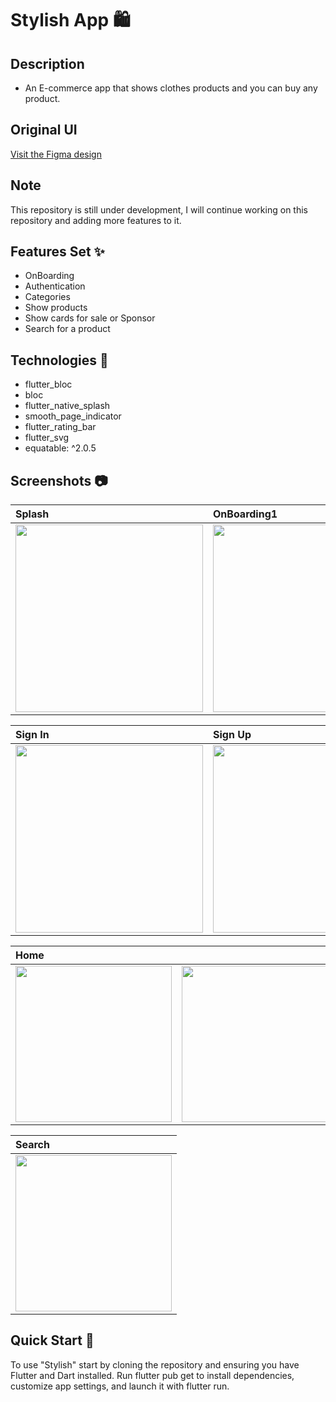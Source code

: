 # Stylish App 🛍

## Description
- An E-commerce app that shows clothes products and you can buy any product.

## Original UI 
[Visit the Figma design](https://www.figma.com/community/file/1264098337558102933/ecommerce-app-ui-kit-case-study-ecommerce-mobile-app-ui-kit?searchSessionId=ln848mi5-86o4kug0y7o)

## Note
This repository is still under development, I will continue working on this repository and adding more features to it.

## Features  Set ✨
- OnBoarding
- Authentication
- Categories
- Show products
- Show cards for sale or Sponsor  
- Search for a product

## Technologies 🔌
- flutter_bloc
- bloc
- flutter_native_splash
- smooth_page_indicator
- flutter_rating_bar
- flutter_svg
- equatable: ^2.0.5


## Screenshots :camera:

| Splash  | OnBoarding1  | OnBoarding2  | OnBoarding3  |
|:----------|:----------|:----------|:----------|
| <img src="https://github.com/nada2307/stylish/assets/62355168/3af920d8-386f-47e9-a386-44ea465629ee" width=300>     | <img src="https://github.com/nada2307/stylish/assets/62355168/a59646ba-1469-44a7-b98c-ed149b588ed1" width=300>     | <img src="https://github.com/nada2307/stylish/assets/62355168/eefda7f7-ca9d-45c5-bf73-1df2206f6074" width=300>     | <img src="https://github.com/nada2307/stylish/assets/62355168/1f718f80-da2c-4dcc-83c1-a12d92eb895b" width=300>     |

| Sign In  | Sign Up  | Forgot Password  | Get Started  |
|:----------|:----------|:----------|:----------|
| <img src="https://github.com/nada2307/stylish/assets/62355168/2dc73fd8-6088-4cdb-8ff7-288734595c20" width=300>     | <img src="https://github.com/nada2307/stylish/assets/62355168/1233336f-2fbe-4c2c-9504-45c2c233cb83" width=300>     | <img src="https://github.com/nada2307/stylish/assets/62355168/8c81ca55-66aa-4fa1-a42d-3665bd875721" width=300>     | <img src="https://github.com/nada2307/stylish/assets/62355168/b0c769b2-a67b-498a-82ac-ed03fda9ad05" width=300>     |

| Home  |   |   |   |   |
|:----------|:----------|:----------|:----------|:----------|
| <img src="https://github.com/nada2307/stylish/assets/62355168/40661507-4dd3-4ecd-aa8c-93da18adbd78" width=250>     | <img src="https://github.com/nada2307/stylish/assets/62355168/49b0893b-29a2-4321-b885-04a3362283ce" width=250>     | <img src="https://github.com/nada2307/stylish/assets/62355168/38590ff9-558a-48dc-b40c-c228bd877804" width=250>     | <img src="https://github.com/nada2307/stylish/assets/62355168/2372e6c7-ec6c-4154-be71-ea74ee475c8b" width=250>     | <img src="https://github.com/nada2307/stylish/assets/62355168/bf8a3737-f1c1-4c31-82bc-658db7a9bc96" width=250>     |

| Search |
|:----------|
| <img src="https://github.com/nada2307/stylish/assets/62355168/410fe174-a3af-470d-8d8b-2dc4927c1605" width=250>     |

## Quick Start 🚀
To use "Stylish" start by cloning the repository and ensuring you have Flutter and Dart installed. Run flutter pub get to install dependencies, customize app settings, and launch it with flutter run.
